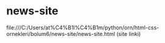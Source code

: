 # news-site

file:///C:/Users/at%C4%B1l%C4%B1m/python/orn/html-css-ornekleri/bolum6/news-site/news-site.html (site linki)
